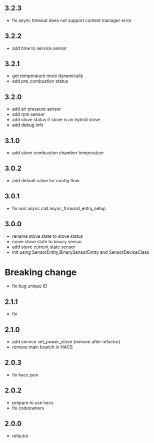 3.2.3
----

- fix async timeout does not support context manager error

3.2.2
----

- add time to service sensor

3.2.1
----

- get temperature more dynamically
- add pre_combustion status

3.2.0
----

- add air pressure sensor
- add rpm sensor
- add stove status if stove is an hybrid stove
- add debug info

3.1.0
----

- add stove combustion chamber temperature

3.0.2
----

- add default value for config flow

3.0.1
----

- fix non async call async_forward_entry_setup

3.0.0
----

- rename stove state to stove status
- move stove state to binary sensor
- add stove current state sensor
- init using SensorEntity,BinarySensorEntity and SensorDeviceClass
# Breaking change
- fix bug unique ID

2.1.1
-----

- fix

2.1.0
-----

- add service set_power_stove (remove after refactor)
- remove main branch in HACS

2.0.3
-----

- fix hacs.json

2.0.2
-----
- prepare to use hacs
- fix codeowners

2.0.0
-----

- refactor
